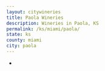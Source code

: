 ```yaml
---
layout: citywineries
title: Paola Wineries
description: Wineries in Paola, KS
permalink: /ks/miami/paola/
state: ks
county: miami
city: paola
---
```

-
